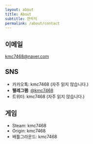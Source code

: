 ```yaml
---
layout: about
title: About
subtitle: 연락처
permalink: /about/contact
---
```


## 이메일
kmc7468@naver.com

## SNS
- 카카오톡: kmc7468 (자주 읽지 않습니다.)
- **텔레그램**: [@kmc7468](https://t.me/kmc7468)
- 트위터: kmc7468 (자주 읽지 않습니다.)

## 게임
- Steam: kmc7468
- Origin: kmc7468
- 배틀그라운드: kmc7468